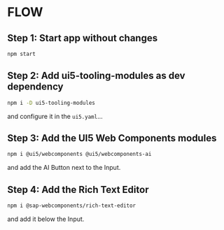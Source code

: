 # FLOW

## Step 1: Start app without changes

```sh
npm start
```

## Step 2: Add ui5-tooling-modules as dev dependency

```sh
npm i -D ui5-tooling-modules
```

and configure it in the `ui5.yaml`...

## Step 3: Add the UI5 Web Components modules

```sh
npm i @ui5/webcomponents @ui5/webcomponents-ai
```

and add the AI Button next to the Input.

## Step 4: Add the Rich Text Editor

```sh
npm i @sap-webcomponents/rich-text-editor
```

and add it below the Input.
